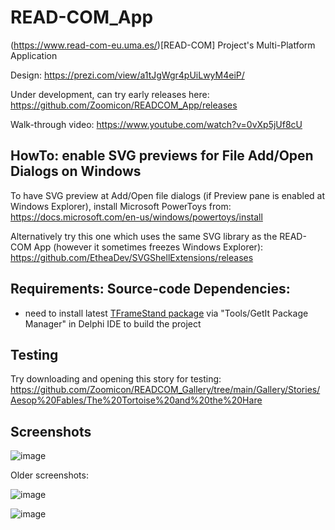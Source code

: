 # READ-COM_App
(https://www.read-com-eu.uma.es/)[READ-COM] Project's Multi-Platform Application

Design:
https://prezi.com/view/a1tJgWgr4pUiLwyM4eiP/

Under development, can try early releases here:
https://github.com/Zoomicon/READCOM_App/releases

Walk-through video:
https://www.youtube.com/watch?v=0vXp5jUf8cU

## HowTo: enable SVG previews for File Add/Open Dialogs on Windows

To have SVG preview at Add/Open file dialogs (if Preview pane is enabled at Windows Explorer), install Microsoft PowerToys from: https://docs.microsoft.com/en-us/windows/powertoys/install

Alternatively try this one which uses the same SVG library as the READ-COM App (however it sometimes freezes Windows Explorer): https://github.com/EtheaDev/SVGShellExtensions/releases

## Requirements: Source-code Dependencies:
* need to install latest [TFrameStand package](https://getitnow.embarcadero.com/?q=tframestand) via "Tools/GetIt Package Manager" in Delphi IDE to build the project

## Testing

Try downloading and opening this story for testing:
https://github.com/Zoomicon/READCOM_Gallery/tree/main/Gallery/Stories/Aesop%20Fables/The%20Tortoise%20and%20the%20Hare

## Screenshots

![image](https://user-images.githubusercontent.com/3461504/153725195-3f952633-dbfa-4da1-a3d6-ca280608c6e8.png)

Older screenshots:

![image](https://user-images.githubusercontent.com/3461504/152587444-315f557f-55d9-453a-94f1-042d7b76e010.png)

![image](https://user-images.githubusercontent.com/3461504/150108636-95dbc253-33bc-46ab-b1cb-aa91d1f7a6fb.png)
